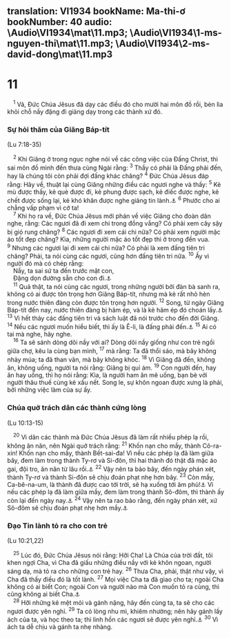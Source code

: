 translation: VI1934
bookName: Ma-thi-ơ 
bookNumber: 40
audio: \Audio\VI1934\mat\11.mp3; \Audio\VI1934\1-ms-nguyen-thi\mat\11.mp3; \Audio\VI1934\2-ms-david-dong\mat\11.mp3
-------

<div class="title"><h1>11</h1></div>
<span class="verse mat_11_1"> <sup>1</sup> Vả, Đức Chúa Jêsus đã dạy các điều đó cho mười hai môn đồ rồi, bèn lìa khỏi chỗ nầy đặng đi giảng dạy trong các thành xứ đó. <br/></span>
<div class="title"><h3>Sự hỏi thăm của Giăng Báp-tít</h3><p>(Lu 7:18-35)</p></div>
<span class="verse mat_11_2"> <sup>2</sup> Khi Giăng ở trong ngục nghe nói về các công việc của Đấng Christ, thì sai môn đồ mình đến thưa cùng Ngài rằng: </span>
<span class="verse mat_11_3"><sup>3</sup> Thầy có phải là Đấng phải đến, hay là chúng tôi còn phải đợi đấng khác chăng? </span>
<span class="verse mat_11_4"><sup>4</sup> Đức Chúa Jêsus đáp rằng: Hãy về, thuật lại cùng Giăng những điều các ngươi nghe và thấy: </span>
<span class="verse mat_11_5"><sup>5</sup> Kẻ mù được thấy, kẻ què được đi, kẻ phung được sạch, kẻ điếc được nghe, kẻ chết được sống lại, kẻ khó khăn được nghe giảng tin lành.<a data-toggle="tooltip" data-placement="bottom" title="Es 35:5-6; 61:1">⚓</a></span>
<span class="verse mat_11_6"><sup>6</sup> Phước cho ai chẳng vấp phạm vì cớ ta! <br/></span>
<span class="verse mat_11_7"> <sup>7</sup> Khi họ ra về, Đức Chúa Jêsus mới phán về việc Giăng cho đoàn dân nghe, rằng: Các ngươi đã đi xem chi trong đồng vắng? Có phải xem cây sậy bị gió rung chăng? </span>
<span class="verse mat_11_8"><sup>8</sup> Các ngươi đi xem cái chi nữa? Có phải xem người mặc áo tốt đẹp chăng? Kìa, những người mặc áo tốt đẹp thì ở trong đền vua. </span>
<span class="verse mat_11_9"><sup>9</sup> Nhưng các ngươi lại đi xem cái chi nữa? Có phải là xem đấng tiên tri chăng? Phải, ta nói cùng các ngươi, cũng hơn đấng tiên tri nữa. </span>
<span class="verse mat_11_10"><sup>10</sup> Ấy vì người đó mà có chép rằng: <br/> Nầy, ta sai sứ ta đến trước mặt con, <br/> Đặng dọn đường sẵn cho con đi.<a data-toggle="tooltip" data-placement="bottom" title="Ma 3:1">⚓</a><br/></span>
<span class="verse mat_11_11"> <sup>11</sup> Quả thật, ta nói cùng các ngươi, trong những người bởi đàn bà sanh ra, không có ai được tôn trọng hơn Giăng Báp-tít, nhưng mà kẻ rất nhỏ hèn trong nước thiên đàng còn được tôn trọng hơn người. </span>
<span class="verse mat_11_12"><sup>12</sup> Song, từ ngày Giăng Báp-tít đến nay, nước thiên đàng bị hãm ép, và là kẻ hãm ép đó choán lấy.<a data-toggle="tooltip" data-placement="bottom" title="Lu 16:16">⚓</a></span>
<span class="verse mat_11_13"><sup>13</sup> Vì hết thảy các đấng tiên tri và sách luật đã nói trước cho đến đời Giăng. </span>
<span class="verse mat_11_14"><sup>14</sup> Nếu các ngươi muốn hiểu biết, thì ấy là Ê-li, là đấng phải đến.<a data-toggle="tooltip" data-placement="bottom" title="Ma 4:5; Mat 17:10-13; Mac 9:11-13">⚓</a></span>
<span class="verse mat_11_15"><sup>15</sup> Ai có tai mà nghe, hãy nghe. <br/></span>
<span class="verse mat_11_16"> <sup>16</sup> Ta sẽ sánh dòng dõi nầy với ai? Dòng dõi nầy giống như con trẻ ngồi giữa chợ, kêu la cùng bạn mình, </span>
<span class="verse mat_11_17"><sup>17</sup> mà rằng: Ta đã thổi sáo, mà bây không nhảy múa; ta đã than vãn, mà bây không khóc. </span>
<span class="verse mat_11_18"><sup>18</sup> Vì Giăng đã đến, không ăn, không uống, người ta nói rằng: Giăng bị quỉ ám. </span>
<span class="verse mat_11_19"><sup>19</sup> Con người đến, hay ăn hay uống, thì họ nói rằng: Kìa, là người ham ăn mê uống, bạn bè với người thâu thuế cùng kẻ xấu nết. Song le, sự khôn ngoan được xưng là phải, bởi những việc làm của sự ấy. <br/></span>
<div class="title"><h3>Chúa quở trách dân các thành cứng lòng</h3><p>(Lu 10:13-15)</p></div>
<span class="verse mat_11_20"> <sup>20</sup> Vì dân các thành mà Đức Chúa Jêsus đã làm rất nhiều phép lạ rồi, không ăn năn, nên Ngài quở trách rằng: </span>
<span class="verse mat_11_21"><sup>21</sup> Khốn nạn cho mầy, thành Cô-ra-xin! Khốn nạn cho mầy, thành Bết-sai-đa! Vì nếu các phép lạ đã làm giữa bây, đem làm trong thành Ty-rơ và Si-đôn, thì hai thành đó thật đã mặc áo gai, đội tro, ăn năn từ lâu rồi.<a data-toggle="tooltip" data-placement="bottom" title="Es 23:1-18; Exe 26:1-28:26; Gio 3:4-8; Am 1:9-10; Xa 9:2-4">⚓</a></span>
<span class="verse mat_11_22"><sup>22</sup> Vậy nên ta bảo bây, đến ngày phán xét, thành Ty-rơ và thành Si-đôn sẽ chịu đoán phạt nhẹ hơn bây. </span>
<span class="verse mat_11_23"><sup>23</sup> Còn mầy, Ca-bê-na-um, là thành đã được cao tới trời, sẽ hạ xuống tới âm phủ!<a data-toggle="tooltip" data-placement="bottom" title="Nt: Hadès, chỉ thế giới người chết">⚓</a> Vì nếu các phép lạ đã làm giữa mầy, đem làm trong thành Sô-đôm, thì thành ấy còn lại đến ngày nay.<a data-toggle="tooltip" data-placement="bottom" title="Es 14:13-15; Sa 19:24-28">⚓</a></span>
<span class="verse mat_11_24"><sup>24</sup> Vậy nên ta rao bảo rằng, đến ngày phán xét, xứ Sô-đôm sẽ chịu đoán phạt nhẹ hơn mầy.<a data-toggle="tooltip" data-placement="bottom" title="Mat 10:15; Lu 10:12">⚓</a><br/></span>
<div class="title"><h3>Đạo Tin lành tỏ ra cho con trẻ</h3><p>(Lu 10:21,22)</p></div>
<span class="verse mat_11_25"> <sup>25</sup> Lúc đó, Đức Chúa Jêsus nói rằng: Hỡi Cha! Là Chúa của trời đất, tôi khen ngợi Cha, vì Cha đã giấu những điều nầy với kẻ khôn ngoan, người sáng dạ, mà tỏ ra cho những con trẻ hay. </span>
<span class="verse mat_11_26"><sup>26</sup> Thưa Cha, phải, thật như vậy, vì Cha đã thấy điều đó là tốt lành. </span>
<span class="verse mat_11_27"><sup>27</sup> Mọi việc Cha ta đã giao cho ta; ngoài Cha không có ai biết Con; ngoài Con và người nào mà Con muốn tỏ ra cùng, thì cũng không ai biết Cha.<a data-toggle="tooltip" data-placement="bottom" title="Gi 3:35; 1:18; 10:15">⚓</a><br/></span>
<span class="verse mat_11_28"> <sup>28</sup> Hỡi những kẻ mệt mỏi và gánh nặng, hãy đến cùng ta, ta sẽ cho các ngươi được yên nghỉ. </span>
<span class="verse mat_11_29"><sup>29</sup> Ta có lòng nhu mì, khiêm nhường; nên hãy gánh lấy ách của ta, và học theo ta; thì linh hồn các ngươi sẽ được yên nghỉ.<a data-toggle="tooltip" data-placement="bottom" title="Gie 6:16">⚓</a></span>
<span class="verse mat_11_30"><sup>30</sup> Vì ách ta dễ chịu và gánh ta nhẹ nhàng. <br/></span>
